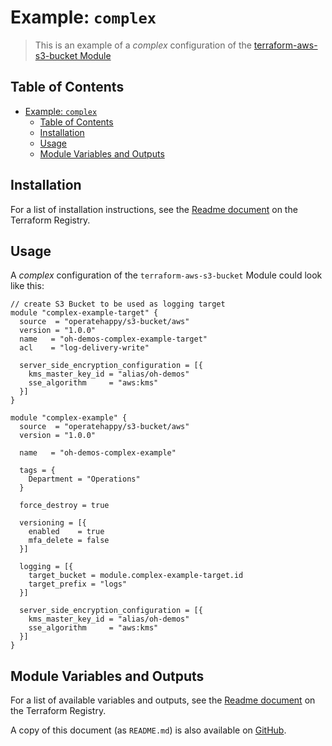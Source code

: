 # Example: `complex`

> This is an example of a _complex_ configuration of the [terraform-aws-s3-bucket Module](https://registry.terraform.io/modules/operatehappy/s3-bucket/)

## Table of Contents

- [Example: `complex`](#example-complex)
  - [Table of Contents](#table-of-contents)
  - [Installation](#installation)
  - [Usage](#usage)
  - [Module Variables and Outputs](#module-variables-and-outputs)

## Installation

For a list of installation instructions, see the [Readme document](https://registry.terraform.io/modules/operatehappy/s3-bucket/) on the Terraform Registry.

## Usage

A _complex_ configuration of the `terraform-aws-s3-bucket` Module could look like this:

```hcl
// create S3 Bucket to be used as logging target
module "complex-example-target" {
  source  = "operatehappy/s3-bucket/aws"
  version = "1.0.0"
  name   = "oh-demos-complex-example-target"
  acl    = "log-delivery-write"

  server_side_encryption_configuration = [{
    kms_master_key_id = "alias/oh-demos"
    sse_algorithm     = "aws:kms"
  }]
}

module "complex-example" {
  source  = "operatehappy/s3-bucket/aws"
  version = "1.0.0"

  name   = "oh-demos-complex-example"

  tags = {
    Department = "Operations"
  }

  force_destroy = true

  versioning = [{
    enabled    = true
    mfa_delete = false
  }]

  logging = [{
    target_bucket = module.complex-example-target.id
    target_prefix = "logs"
  }]

  server_side_encryption_configuration = [{
    kms_master_key_id = "alias/oh-demos"
    sse_algorithm     = "aws:kms"
  }]
}
```

## Module Variables and Outputs

For a list of available variables and outputs, see the [Readme document](https://registry.terraform.io/modules/operatehappy/s3-bucket/) on the Terraform Registry.

A copy of this document (as `README.md`) is also available on [GitHub](https://github.com/operatehappy/terraform-aws-s3-bucket/blob/master/README.md#readme).
